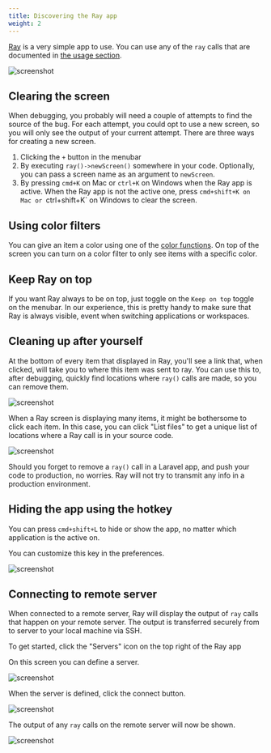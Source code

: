 ```yaml
---
title: Discovering the Ray app
weight: 2
---
```


[Ray](https://myray.app) is a very simple app to use. You can use any of the `ray` calls that are documented in [the usage section](/docs/ray/v1/usage/introduction).

![screenshot](/docs/ray/v1/images/empty.jpg)

## Clearing the screen

When debugging, you probably will need a couple of attempts to find the source of the bug. For each attempt, you could opt to use a new screen, so you will only see the output of your current attempt. There are three ways for creating a new screen.

1. Clicking the `+` button in the menubar
2. By executing `ray()->newScreen()` somewhere in your code. Optionally, you can pass a screen name as an argument to `newScreen`.
3. By pressing `cmd+K` on Mac or `ctrl+K` on Windows when the Ray app is active.  When the Ray app is not the active one, press `cmd+shift+K on Mac or `ctrl+shift+K` on Windows to clear the screen.

## Using color filters

You can give an item a color using one of the [color functions](/docs/ray/v1/usage/framework-agnostic-php-project#using-colors). On top of the screen you can turn on a color filter to only see items with a specific color.

## Keep Ray on top

If you want Ray always to be on top, just toggle on the `Keep on top` toggle on the menubar. In our experience, this is pretty handy to make sure that Ray is always visible, event when switching applications or workspaces.

## Cleaning up after yourself

At the bottom of every item that displayed in Ray, you'll see a link that, when clicked, will take you to where this item was sent to ray. You can use this to, after debugging, quickly find locations where `ray()` calls are made, so you can remove them.

![screenshot](/docs/ray/v1/images/clean.jpg)

When a Ray screen is displaying many items, it might be bothersome to click each item. In this case, you can click "List files" to get a unique list of locations where a Ray call is in your source code.

![screenshot](/docs/ray/v1/images/list-files.jpg)

Should you forget to remove a `ray()` call in a Laravel app, and push your code to production, no worries. Ray will not try to transmit any info in a production environment.

## Hiding the app using the hotkey

You can press `cmd+shift+L` to hide or show the app, no matter which application is the active on.

You can customize this key in the preferences.

![screenshot](/docs/ray/v1/images/hotkeys.jpg)

## Connecting to remote server

When connected to a remote server, Ray will display the output of `ray` calls that happen on your remote server. The output is transferred securely from to server to your local machine via SSH.

To get started, click the "Servers" icon on the top right of the Ray app

On this screen you can define a server.

![screenshot](/docs/ray/v1/images/define-server.png)

When the server is defined, click the connect button.

![screenshot](/docs/ray/v1/images/connect.png)

The output of any `ray` calls on the remote server will now be shown.

![screenshot](/docs/ray/v1/images/remote-call.png)



